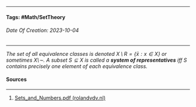 __________________________________________________________________________
#### **Tags:** #Math/SetTheory
###### *Date Of Creation: 2023-10-04*
__________________________________________________________________________

*The set of all equivalence classes is denoted $X \setminus R = \{\bar x : x \in X\}$ or sometimes $X \setminus \sim$. A subset $S \subseteq X$ is called a **system of representatives** iff $S$ contains precisely one element of each equivalence class.*
#### Sources
__________________________________________________________________________
1. [Sets_and_Numbers.pdf (rolandvdv.nl)](https://www.rolandvdv.nl/Sets_and_Numbers.pdf)